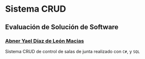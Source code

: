 # Sistema CRUD

## Evaluación de Solución de Software

### [Abner Yael Díaz de León Macias](https://github.com/abner13macias)

Sistema CRUD de control de salas de junta realizado con `C#`, y `SQL`
